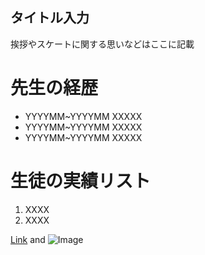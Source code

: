 ## タイトル入力

挨拶やスケートに関する思いなどはここに記載

# 先生の経歴
- YYYYMM~YYYYMM     XXXXX
- YYYYMM~YYYYMM     XXXXX
- YYYYMM~YYYYMM     XXXXX

# 生徒の実績リスト
1. XXXX
2. XXXX

[Link](url) and ![Image](src)
```
